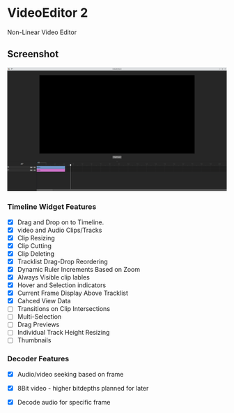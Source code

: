# VideoEditor 2
Non-Linear Video Editor

## Screenshot
![Editor window screenshot](https://github.com/AdamHassan338/VideoEditor2/blob/main/images/screenshot.png)

### Timeline Widget Features

- [x] Drag and Drop on to Timeline.
- [x] video and Audio Clips/Tracks
- [x] Clip Resizing
- [x] Clip Cutting
- [x] Clip Deleting
- [x] Tracklist Drag-Drop Reordering
- [x] Dynamic Ruler Increments Based on Zoom
- [x] Always Visible clip lables
- [x] Hover and Selection indicators
- [X] Current Frame Display Above Tracklist
- [X] Cahced View Data
- [ ] Transitions on Clip Intersections
- [ ] Multi-Selection
- [ ] Drag Previews
- [ ] Individual Track Height Resizing
- [ ] Thumbnails

### Decoder Features
- [x] Audio/video seeking based on frame
- [x] 8Bit video - higher bitdepths planned for later
- [x] Decode audio for specific frame 


